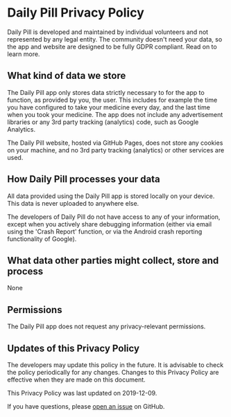 
# Daily Pill Privacy Policy

Daily Pill is developed and maintained by individual volunteers and not represented by any legal entity.
The community doesn't need your data, so the app and website are designed to be fully GDPR compliant.
Read on to learn more.

## What kind of data we store

The Daily Pill app only stores data strictly necessary to for the app to function, as provided by you, the user.
This includes for example the time you have configured to take your medicine every day, and the last time when you took your medicine.
The app does not include any advertisement libraries or any 3rd party tracking (analytics) code, such as Google Analytics.

The Daily Pill website, hosted via GitHub Pages, does not store any cookies on your machine, and no 3rd party tracking (analytics) or other services are used.

## How Daily Pill processes your data

All data provided using the Daily Pill app is stored locally on your device.
This data is never uploaded to anywhere else.

The developers of Daily Pill do not have access to any of your information, except when you actively share debugging information (either via email using the 'Crash Report' function, or via the Android crash reporting functionality of Google).

## What data other parties might collect, store and process

None

## Permissions

The Daily Pill app does not request any privacy-relevant permissions.

## Updates of this Privacy Policy

The developers may update this policy in the future.
It is advisable to check the policy periodically for any changes.
Changes to this Privacy Policy are effective when they are made on this document.

This Privacy Policy was last updated on 2019-12-09.

If you have questions, please [open an issue](https://github.com/hugomg/DailyPill/issues) on GitHub.

